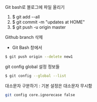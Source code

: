 Git bash로 블로그에 파일 올리기
1. $ git add --all
2. $ git commit -m "updates at HOME"
3. $ git push -u origin master


Github branch 삭제
- Git Bash 창에서
```bash
$ git push origin --delete new1
```
git config global 설정 정보들
```bash
$ git config --global --list
```

대소문자 구분하기 : 기본 설정은 대소문자 무시함
```bash
git config core.ignorecase false
```
